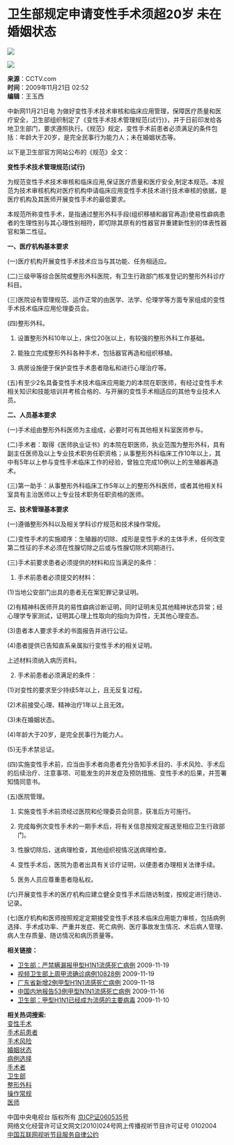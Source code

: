 # 卫生部规定申请变性手术须超20岁 未在婚姻状态

![](http://cctv.wrating.com/a.gif?a=&c=860010-0115010000)

![](http://cctv.wrating.com/a.gif?a=&c=860010-0907020100)

**来源**：CCTV.com  
**时间**：2009年11月21日 02:52  
**编辑**：王玉西  

中新网11月21日电 为做好变性手术技术审核和临床应用管理，保障医疗质量和医疗安全，卫生部组织制定了《变性手术技术管理规范(试行)》，并于日前印发给各地卫生部门，要求遵照执行。《规范》规定，变性手术前患者必须满足的条件包括：年龄大于20岁，是完全民事行为能力人；未在婚姻状态等。

以下是卫生部官方网站公布的《规范》全文：

**变性手术技术管理规范(试行)**

为规范变性手术技术审核和临床应用,保证医疗质量和医疗安全,制定本规范。本规范为技术审核机构对医疗机构申请临床应用变性手术技术进行技术审核的依据，是医疗机构及其医师开展变性手术的最低要求。

本规范所称变性手术，是指通过整形外科手段(组织移植和器官再造)使易性癖病患者的生理性别与其心理性别相符，即切除其原有的性器官并重建新性别的体表性器官和第二性征。

**一、医疗机构基本要求**

(一)医疗机构开展变性手术技术应当与其功能、任务相适应。

(二)三级甲等综合医院或整形外科医院，有卫生行政部门核准登记的整形外科诊疗科目。

(三)医院设有管理规范、运作正常的由医学、法学、伦理学等方面专家组成的变性手术技术临床应用伦理委员会。

(四)整形外科。

1. 设置整形外科10年以上，床位20张以上，有较强的整形外科工作基础。

2. 能独立完成整形外科各种手术，包括器官再造和组织移植。

3. 病房设施便于保护变性手术患者隐私和进行心理治疗等。

(五)有至少2名具备变性手术技术临床应用能力的本院在职医师，有经过变性手术相关知识和技能培训并考核合格的、与开展的变性手术相适应的其他专业技术人员。

**二、人员基本要求**

(一)手术组由整形外科医师为主组成，必要时可有其他相关科室医师参与。

(二)手术者：取得《医师执业证书》的本院在职医师，执业范围为整形外科，具有副主任医师及以上专业技术职务任职资格；从事整形外科临床工作10年以上，其中有5年以上参与变性手术临床工作的经验，曾独立完成10例以上的生殖器再造术。

(三)第一助手：从事整形外科临床工作5年以上的整形外科医师，或者其他相关科室具有主治医师以上专业技术职务任职资格的医师。

**三、技术管理基本要求**

(一)遵循整形外科以及相关学科诊疗规范和技术操作常规。

(二)变性手术的实施顺序：生殖器的切除、成形是变性手术的主体手术，任何改变第二性征的手术必须在性腺切除之后或与性腺切除术同期进行。

(三)手术前要求患者必须提供的材料和应当满足的条件：

1. 手术前患者必须提交的材料：

(1)当地公安部门出具的患者无在案犯罪记录证明。

(2)有精神科医师开具的易性癖病诊断证明，同时证明未见其他精神状态异常；经心理学专家测试，证明其心理上性取向的指向为异性，无其他心理变态。

(3)患者本人要求手术的书面报告并进行公证。

(4)患者提供已告知直系亲属拟行变性手术的相关证明。

上述材料须纳入病历资料。

2. 手术前患者必须满足的条件：

(1)对变性的要求至少持续5年以上，且无反复过程。

(2)术前接受心理、精神治疗1年以上且无效。

(3)未在婚姻状态。

(4)年龄大于20岁，是完全民事行为能力人。

(5)无手术禁忌证。

(四)实施变性手术前，应当由手术者向患者充分告知手术目的、手术风险、手术后的后续治疗、注意事项、可能发生的并发症及预防措施、变性手术的后果，并签署知情同意书。

(五)医院管理。

1. 实施变性手术前须经过医院和伦理委员会同意，获准后方可施行。

2. 完成每例次变性手术的一期手术后，将有关信息按规定报送至相应卫生行政部门。

3. 性腺切除后，送病理检查，其他组织视情况送病理检查。

4. 变性手术后，医院为患者出具有关诊疗证明，以便患者办理相关法律手续。

5. 医务人员应尊重患者隐私权。

(六)开展变性手术的医疗机构应建立健全变性手术后随访制度，按规定进行随访、记录。

(七)医疗机构和医师按照规定定期接受变性手术技术临床应用能力审核，包括病例选择、手术成功率、严重并发症、死亡病例、医疗事故发生情况、术后病人管理、病人生存质量、随访情况和病历质量等。

**相关链接：**

- [卫生部：严禁瞒漏报甲型H1N1流感死亡病例](http://news.cctv.com/china/20091119/104844.shtml) 2009-11-19
- [视频卫生部上周甲流确诊病例10828例](http://news.cctv.com/china/20091119/103059.shtml) 2009-11-19
- [广东省新增2例甲型H1N1流感死亡病例](http://news.cctv.com/china/20091118/101355.shtml) 2009-11-18
- [中国内地报告53例甲型N1N1流感死亡病例](http://news.cctv.com/china/20091116/105370.shtml) 2009-11-16
- [卫生部：甲型H1N1已经成为流感的主要病毒](http://news.cctv.com/china/20091110/105239.shtml) 2009-11-10

**相关热词搜索:**  
[变性手术](http://web.search.cctv.com/websearch.php?q=变性手术)  
[手术前患者](http://web.search.cctv.com/websearch.php?q=手术前患者)  
[手术风险](http://web.search.cctv.com/websearch.php?q=手术风险)  
[婚姻状态](http://web.search.cctv.com/websearch.php?q=婚姻状态)  
[病例选择](http://web.search.cctv.com/websearch.php?q=病例选择)  
[手术者](http://web.search.cctv.com/websearch.php?q=手术者)  
[卫生部](http://web.search.cctv.com/websearch.php?q=卫生部)  
[整形外科](http://web.search.cctv.com/websearch.php?q=整形外科)  
[操作常规](http://web.search.cctv.com/websearch.php?q=操作常规)  
[医师](http://web.search.cctv.com/websearch.php?q=医师)  

中国中央电视台 版权所有 [京ICP证060535号](http://www.miibeian.gov.cn/)  
网络文化经营许可证文网文[2010]024号网上传播视听节目许可证号 0102004  
[中国互联网视听节目服务自律公约](http://news.cctv.com/special/C20456/01/index.shtml)